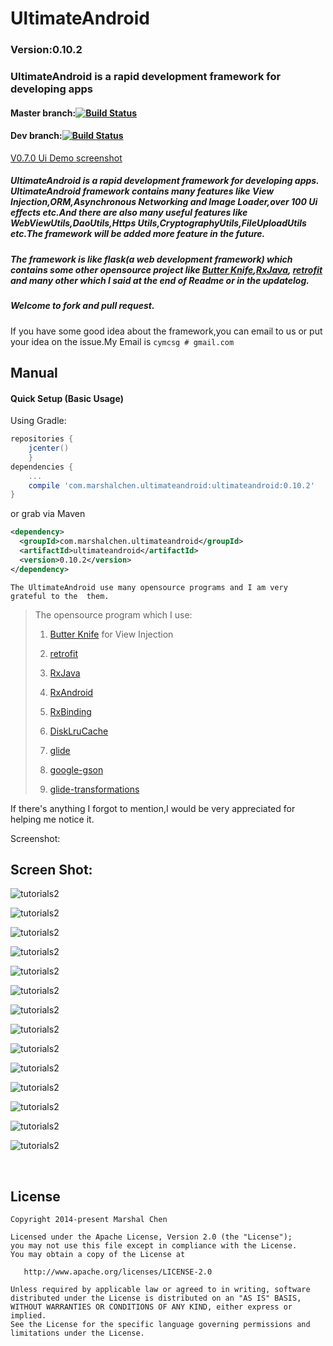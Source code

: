 # UltimateAndroid

### Version:0.10.2

### UltimateAndroid is a rapid development framework for developing apps


#### Master branch:[![Build Status](https://travis-ci.org/cymcsg/UltimateAndroid.svg?branch=master)](https://travis-ci.org/cymcsg/UltimateAndroid)

#### Dev branch:[![Build Status](https://travis-ci.org/cymcsg/UltimateAndroid.svg?branch=dev)](https://travis-ci.org/cymcsg/UltimateAndroid)


[V0.7.0 Ui Demo screenshot](https://github.com/cymcsg/UltimateAndroid/blob/master/demo_of_ui.md)


##### UltimateAndroid is a rapid development framework for developing  apps. UltimateAndroid framework contains many features like View Injection,ORM,Asynchronous Networking and Image Loader,over 100 Ui effects etc.And there are also many useful features like WebViewUtils,DaoUtils,Https Utils,CryptographyUtils,FileUploadUtils etc.The framework will be added more feature in the future.

##### The framework is like flask(a web development framework) which contains some other opensource project like [Butter Knife](https://github.com/JakeWharton/butterknife),[RxJava](https://github.com/ReactiveX/RxJava), [retrofit](https://github.com/square/retrofit) and many other which I said at the end of Readme or in the updatelog.


##### Welcome to fork and pull request.

If you have some good idea about the framework,you can email to us or put your idea on the issue.My Email is ``cymcsg # gmail.com``


## Manual

#### Quick Setup (Basic Usage)
Using Gradle:
```groovy
repositories {
    jcenter()
    }
dependencies {
    ...
    compile 'com.marshalchen.ultimateandroid:ultimateandroid:0.10.2'
}
```

or grab via Maven

```xml
<dependency>
  <groupId>com.marshalchen.ultimateandroid</groupId>
  <artifactId>ultimateandroid</artifactId>
  <version>0.10.2</version>
</dependency>
```



``The UltimateAndroid use many opensource programs and I am very grateful to the  them.``

> The opensource program which I use:
>
> 1. [Butter Knife](https://github.com/JakeWharton/butterknife) for View Injection
>
> 2. [retrofit](https://github.com/square/retrofit)
>
> 3. [RxJava](https://github.com/ReactiveX/RxJava)
>
> 4. [RxAndroid](https://github.com/ReactiveX/RxAndroid)
>
> 5. [RxBinding](https://github.com/JakeWharton/RxBinding)
>
> 6. [DiskLruCache](https://github.com/JakeWharton/DiskLruCache)
>
> 7. [glide](https://github.com/bumptech/glide)
>
> 8. [google-gson](https://github.com/google/gson)
>
> 9. [glide-transformations](https://github.com/wasabeef/glide-transformations)
>



If there's anything I forgot to mention,I would be very appreciated for helping me notice it.



Screenshot:

<h2 ><a name="demo_of_ui">Screen Shot:</h2>  

![tutorials2](https://bytebucket.org/marshalchen/images/raw/0bed76fcdecb604afab39df9ce1a509af4b6f995/ultimaterecyclerview/ultimate_recyclerview6.gif)



![tutorials2](https://bytebucket.org/marshalchen/images/raw/e943b6016246e1f3c2085a24e1a773e0107775b3/ultimateandroid/tutorial2-14.gif)

![tutorials2](https://bytebucket.org/marshalchen/images/raw/e943b6016246e1f3c2085a24e1a773e0107775b3/ultimateandroid/tutorial2-1.gif)

![tutorials2](https://bytebucket.org/marshalchen/images/raw/e943b6016246e1f3c2085a24e1a773e0107775b3/ultimateandroid/tutorial2-2.gif)

![tutorials2](https://bytebucket.org/marshalchen/images/raw/e943b6016246e1f3c2085a24e1a773e0107775b3/ultimateandroid/tutorial2-3.gif)

![tutorials2](https://bytebucket.org/marshalchen/images/raw/e943b6016246e1f3c2085a24e1a773e0107775b3/ultimateandroid/tutorial2-4.gif)

![tutorials2](https://bytebucket.org/marshalchen/images/raw/e943b6016246e1f3c2085a24e1a773e0107775b3/ultimateandroid/tutorial2-5.gif)

![tutorials2](https://bytebucket.org/marshalchen/images/raw/e943b6016246e1f3c2085a24e1a773e0107775b3/ultimateandroid/tutorial2-6.gif)

![tutorials2](https://bytebucket.org/marshalchen/images/raw/e943b6016246e1f3c2085a24e1a773e0107775b3/ultimateandroid/tutorial2-7.gif)

![tutorials2](https://bytebucket.org/marshalchen/images/raw/e943b6016246e1f3c2085a24e1a773e0107775b3/ultimateandroid/tutorial2-8.gif)

![tutorials2](https://bytebucket.org/marshalchen/images/raw/e943b6016246e1f3c2085a24e1a773e0107775b3/ultimateandroid/tutorial2-9.gif)

![tutorials2](https://bytebucket.org/marshalchen/images/raw/e943b6016246e1f3c2085a24e1a773e0107775b3/ultimateandroid/tutorial2-10.gif)

![tutorials2](https://bytebucket.org/marshalchen/images/raw/e943b6016246e1f3c2085a24e1a773e0107775b3/ultimateandroid/tutorial2-11.gif)

![tutorials2](https://bytebucket.org/marshalchen/images/raw/e943b6016246e1f3c2085a24e1a773e0107775b3/ultimateandroid/tutorial2-12.gif)



<br>


## License

``` 
Copyright 2014-present Marshal Chen

Licensed under the Apache License, Version 2.0 (the "License");
you may not use this file except in compliance with the License.
You may obtain a copy of the License at

   http://www.apache.org/licenses/LICENSE-2.0

Unless required by applicable law or agreed to in writing, software
distributed under the License is distributed on an "AS IS" BASIS,
WITHOUT WARRANTIES OR CONDITIONS OF ANY KIND, either express or implied.
See the License for the specific language governing permissions and
limitations under the License.
```







